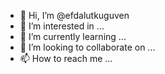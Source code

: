 - 👋 Hi, I’m @efdalutkuguven
- 👀 I’m interested in ...
- 🌱 I’m currently learning ...
- 💞️ I’m looking to collaborate on ...
- 📫 How to reach me ...

<!---
efdalutkuguven/efdalutkuguven is a ✨ special ✨ repository because its `README.md` (this file) appears on your GitHub profile.
You can click the Preview link to take a look at your changes.
--->
